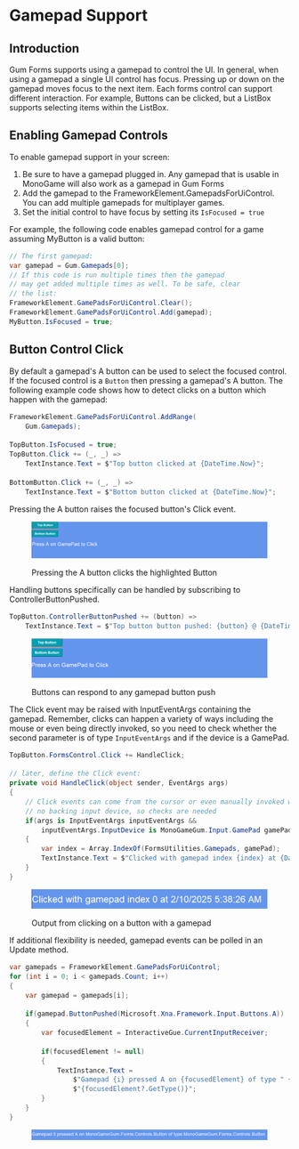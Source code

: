 # Gamepad Support

## Introduction

Gum Forms supports using a gamepad to control the UI. In general, when using a gamepad a single UI control has focus. Pressing up or down on the gamepad moves focus to the next item. Each forms control can support different interaction. For example, Buttons can be clicked, but a ListBox supports selecting items within the ListBox.

## Enabling Gamepad Controls

To enable gamepad support in your screen:

1. Be sure to have a gamepad plugged in. Any gamepad that is usable in MonoGame will also work as a gamepad in Gum Forms
2. Add the gamepad to the FrameworkElement.GamepadsForUiControl. You can add multiple gamepads for multiplayer games.
3. Set the initial control to have focus by setting its `IsFocused = true`

For example, the following code enables gamepad control for a game assuming MyButton is a valid button:

```csharp
// The first gamepad:
var gamepad = Gum.Gamepads[0];
// If this code is run multiple times then the gamepad
// may get added multiple times as well. To be safe, clear
// the list:
FrameworkElement.GamePadsForUiControl.Clear();
FrameworkElement.GamePadsForUiControl.Add(gamepad);
MyButton.IsFocused = true;
```

## Button Control Click

By default a gamepad's A button can be used to select the focused control. If the focused control is a `Button` then pressing a gamepad's A button. The following example code shows how to detect clicks on a button which happen with the gamepad:

```csharp
FrameworkElement.GamePadsForUiControl.AddRange(
    Gum.Gamepads);

TopButton.IsFocused = true;
TopButton.Click += (_, _) =>
    TextInstance.Text = $"Top button clicked at {DateTime.Now}";

BottomButton.Click += (_, _) =>
    TextInstance.Text = $"Bottom button clicked at {DateTime.Now}";
```

Pressing the A button raises the focused button's Click event.

<figure><img src="../../../.gitbook/assets/09_09 57 16.gif" alt=""><figcaption><p>Pressing the A button clicks the highlighted Button</p></figcaption></figure>

Handling buttons specifically can be handled by subscribing to ControllerButtonPushed.

```csharp
TopButton.ControllerButtonPushed += (button) =>
    TextInstance.Text = $"Top button button pushed: {button} @ {DateTime.Now}";
```

<figure><img src="../../../.gitbook/assets/09_10 01 14.gif" alt=""><figcaption><p>Buttons can respond to any gamepad button push</p></figcaption></figure>

The Click event may be raised with InputEventArgs containing the gamepad. Remember, clicks can happen a variety of ways including the mouse or even being directly invoked, so you need to check whether the second parameter is of type `InputEventArgs` and if the device is a GamePad.

```csharp
TopButton.FormsControl.Click += HandleClick;

// later, define the Click event:
private void HandleClick(object sender, EventArgs args)
{
    // Click events can come from the cursor or even manually invoked with
    // no backing input device, so checks are needed
    if(args is InputEventArgs inputEventArgs &&
        inputEventArgs.InputDevice is MonoGameGum.Input.GamePad gamePad)
    {
        var index = Array.IndexOf(FormsUtilities.Gamepads, gamePad);
        TextInstance.Text = $"Clicked with gamepad index {index} at {DateTime.Now}";
    }
}
```

<figure><img src="../../../.gitbook/assets/10_05 38 36.png" alt=""><figcaption><p>Output from clicking on a button with a gamepad</p></figcaption></figure>

If additional flexibility is needed, gamepad events can be polled in an Update method.

```csharp
var gamepads = FrameworkElement.GamePadsForUiControl;
for (int i = 0; i < gamepads.Count; i++)
{
    var gamepad = gamepads[i];

    if(gamepad.ButtonPushed(Microsoft.Xna.Framework.Input.Buttons.A))
    {
        var focusedElement = InteractiveGue.CurrentInputReceiver;

        if(focusedElement != null)
        {
            TextInstance.Text =
                $"Gamepad {i} pressed A on {focusedElement} of type " +
                $"{focusedElement?.GetType()}";
        }
    }
}
```

<figure><img src="../../../.gitbook/assets/09_10 56 13.png" alt=""><figcaption></figcaption></figure>
